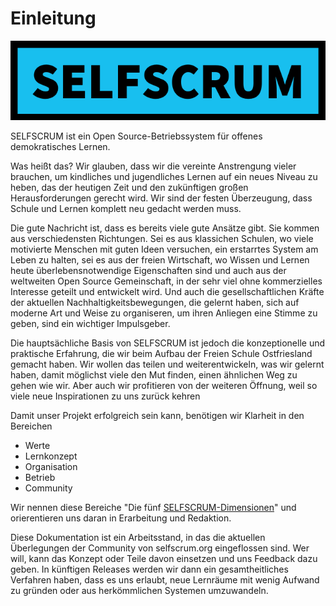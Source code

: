 # Einleitung

![SELFSCRUM Logo](.gitbook/assets/selfscrum-label.png)

SELFSCRUM ist ein Open Source-Betriebssystem für offenes demokratisches Lernen.

Was heißt das? Wir glauben, dass wir die vereinte Anstrengung vieler brauchen, um kindliches und jugendliches Lernen auf ein neues Niveau zu heben, das der heutigen Zeit und den zukünftigen großen Herausforderungen gerecht wird. Wir sind der festen Überzeugung, dass Schule und Lernen komplett neu gedacht werden muss.

Die gute Nachricht ist, dass es bereits viele gute Ansätze gibt. Sie kommen aus verschiedensten Richtungen. Sei es aus klassichen Schulen, wo viele motivierte Menschen mit guten Ideen versuchen, ein erstarrtes System am Leben zu halten, sei es aus der freien Wirtschaft, wo Wissen und Lernen heute überlebensnotwendige Eigenschaften sind und auch aus der weltweiten Open Source Gemeinschaft, in der sehr viel ohne kommerzielles Interesse geteilt und entwickelt wird. Und auch die gesellschaftlichen Kräfte der aktuellen Nachhaltigkeitsbewegungen, die gelernt haben, sich auf moderne Art und Weise zu organiseren, um ihren Anliegen eine Stimme zu geben, sind ein wichtiger Impulsgeber.

Die hauptsächliche Basis von SELFSCRUM ist jedoch die konzeptionelle und praktische Erfahrung, die wir beim Aufbau der Freien Schule Ostfriesland gemacht haben. Wir wollen das teilen und weiterentwickeln, was wir gelernt haben, damit möglichst viele den Mut finden, einen ähnlichen Weg zu gehen wie wir. Aber auch wir profitieren von der weiteren Öffnung, weil so viele neue Inspirationen zu uns zurück kehren

Damit unser Projekt erfolgreich sein kann, benötigen wir Klarheit in den Bereichen

* Werte
* Lernkonzept
* Organisation
* Betrieb
* Community

Wir nennen diese Bereiche "Die fünf [SELFSCRUM-Dimensionen](environment/environment.md)" und orierentieren uns daran in Erarbeitung und Redaktion.

Diese Dokumentation ist ein Arbeitsstand, in das die aktuellen Überlegungen der Community von selfscrum.org eingeflossen sind. Wer will, kann das Konzept oder Teile davon einsetzen und uns Feedback dazu geben. In künftigen Releases werden wir dann ein gesamtheitliches Verfahren haben, dass es uns erlaubt, neue Lernräume mit wenig Aufwand zu gründen oder aus herkömmlichen Systemen umzuwandeln.


